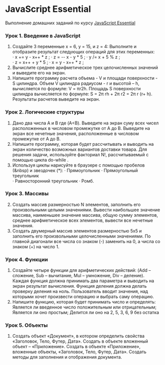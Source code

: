 # JavaScript Essential
Выполнение домашних заданий по курсу [JavaScript Essential](https://itvdn.com/ru/video/javascript-essential "Перейти к ITVDN")
### Урок 1. Введение в JavaScript
  1. Создайте 3 переменные   x = 6, y = 15, и z = 4: Выполните и отобразите результат следующих операций для этих переменных:  
  · x += y - x++ * z ; 
  · z = -- x - y * 5 ; 
  · y /= x + 5 % z ;  
  · z = x++ + y * 5 ; 
  · x = y - x++ * z ; 
  2. Вычислите среднее арифметическое трех целочисленных значений и выведите его на экран. 
  3. Напишите программу расчета объема - V и площади поверхности - S цилиндра.  Объем V цилиндра радиусом - r и высотой – h, вычисляется по формуле: V = πr2h. Площадь S поверхности цилиндра вычисляется по формуле: S = 2π rh + 2π r2 = 2π r (r+ h). Результаты расчетов выведите на экран. 
### Урок 2. Логические структуры
  1. Дано два числа A и B где (A<B).  Выведите на экран суму всех чисел расположенных в числовом промежутке от А до В.  Выведите на экран все нечетные значения, расположенные в числовом промежутке от А до В. 
  2. Напишите программу, которая будет рассчитывать и выводить на экран количество возможных вариантов доставки товара. Для решения задачи, используйте факториал N!, рассчитываемый с помощью цикла do-while . 
  3. Используя циклы нарисуйте в браузере с помощью пробелов (&nbsp) и звездочек (*): 
  · Прямоугольник 
  · Прямоугольный треугольник  
  · Равносторонний треугольник 
  · Ромб. 
### Урок 3. Массивы
  2. Создать массив размерностью N элементов, заполнить его произвольными целыми значениями. Вывести наибольшее значение массива, наименьшее значение массива, общую сумму элементов, среднее арифметическое всех элементов, вывести все нечетные значения. 
  3. Создать двумерный массив элементов размерностью 5х5 и заполнить его произвольными целочисленными значениями.  По главной диагонали все числа со знаком (-) заменить на 0, а числа со знаком (+) на число 1. 
 ### Урок 4. Функции
  1. Создайте четыре функции для арифметических действий: (Add – сложение, Sub – вычитание, Mul – умножение, Div – деление). Каждая функция должна принимать два параметра и выводить на экран результат вычисления. Функция деления должна делать проверку деления на ноль. Пользователь вводит значения, над которыми хочет произвести операцию и выбрать саму операцию. 
  2. Напишите функцию, которая будет принимать число и определять: Является ли введенное число положительным или отрицательным; Является ли оно простым; Делится ли оно на 2, 5, 3, 6, 9 без остатка 
### Урок 5. Объекты
  1. Создать объект «Документ», в котором определить свойства «Заголовок, Тело, Футер, Дата». Создать в объекте вложенный объект – «Приложение». Создать в объекте «Приложение», вложенные объекты, «Заголовок, Тело, Футер, Дата». Создать методы для заполнения и отображения документа. 